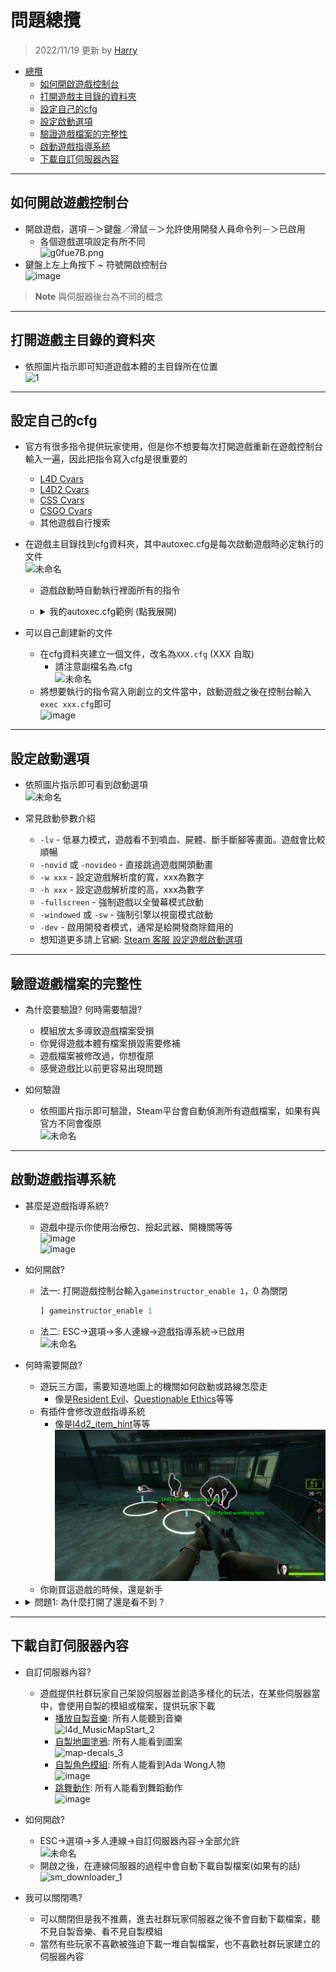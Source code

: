 # 問題總攬
> 2022/11/19 更新 by [Harry](https://steamcommunity.com/profiles/76561198026784913)
- [總攬](#問題總攬)
    - [如何開啟遊戲控制台](#如何開啟遊戲控制台)
    - [打開遊戲主目錄的資料夾](#打開遊戲主目錄的資料夾)
	- [設定自己的cfg](#設定自己的cfg)
    - [設定啟動選項](#設定啟動選項)
    - [驗證遊戲檔案的完整性](#驗證遊戲檔案的完整性)
    - [啟動遊戲指導系統](#啟動遊戲指導系統)
    - [下載自訂伺服器內容](#下載自訂伺服器內容)

- - - -
## 如何開啟遊戲控制台
- 開啟遊戲，選項－＞鍵盤／滑鼠－＞允許使用開發人員命令列－＞已啟用
   - 各個遊戲選項設定有所不同
   <br/><img src="https://i.imgur.com/g0fue7B.png" alt="g0fue7B.png" width="1000" height = "90">
- 鍵盤上左上角按下 ~ 符號開啟控制台
   <br/>![image](https://user-images.githubusercontent.com/12229810/202613546-5d3d2a5f-8ff2-4832-b0a5-82c5e3dd7b47.png)

> __Note__ 與伺服器後台為不同的概念<br/>

- - - -
## 打開遊戲主目錄的資料夾
* 依照圖片指示即可知道遊戲本體的主目錄所在位置
<br/>![1](https://user-images.githubusercontent.com/12229810/202615257-6e294ed6-e5c3-41c5-bcd7-528e3ae85c9a.jpg)

- - - -
## 設定自己的cfg
* 官方有很多指令提供玩家使用，但是你不想要每次打開遊戲重新在遊戲控制台輸入一遍，因此把指令寫入cfg是很重要的
	* [L4D Cvars](https://developer.valvesoftware.com/wiki/List_of_L4D_Cvars)
	* [L4D2 Cvars](https://developer.valvesoftware.com/wiki/List_of_L4D2_Cvars)
	* [CSS Cvars](https://developer.valvesoftware.com/wiki/List_of_CS:S_Cvars)
	* [CSGO Cvars](https://developer.valvesoftware.com/wiki/List_of_CS:GO_Cvars)
	* 其他遊戲自行搜索

* 在遊戲主目錄找到cfg資料夾，其中autoxec.cfg是每次啟動遊戲時必定執行的文件
<br/>![未命名](https://user-images.githubusercontent.com/12229810/202833619-c676cf23-a32b-49e9-abf4-d26d9cb94999.jpg)
    * 遊戲啟動時自動執行裡面所有的指令
    * <details><summary>我的autoxec.cfg範例 (點我展開)</summary>

        ```php
        c_thirdpersonshoulder "1"
        c_thirdpersonshoulderaimdist "720"
        c_thirdpersonshoulderdist "41"
        c_thirdpersonshoulderheight "0"
        c_thirdpersonshoulderoffset "20"
        cam_collision "1"
        cam_ideallag "4"
        cl_viewmodelfovsurvivor "65"
        net_graph "4"
        net_graphheight 0
        mat_monitorgamma_tv_enabled 0
        mat_monitorgamma 1.6
        crosshair 1
        voice_loopback 1
        cl_glow_ghost_infected_g 1; cl_glow_ghost_infected_r 1
        bind "[" "say_team /boss"
        bind "]" "say_team /cur"
        bind "1" "+left"
        bind "2" "+right"
        bind "kp_end" "slot1"
        bind "kp_downarrow" "slot2"
        bind "kp_pgdn" "slot3"
        bind "kp_leftarrow" "slot4"
        bind "kp_5" "slot5"
        bind "kp_rightarrow" "slot6"
        bind "kp_home" "slot7"
        bind "kp_uparrow" "slot8"
        bind "kp_pgup" "slot9"
        bind "kp_ins" "slot0"
        bind "/" "say_team /admin"
        bind "MOUSE3" "+zoom;firstperson"
        bind "F9" "record last_play"
        bind "F10" "stop"
        bind "v" "+mouse_menu v"
        bind "\" "say !forcepause"
        bind TAB "+score"
        alias "lerp_0" "rate 100000;cl_cmdrate 101;cl_updaterate 101;cl_interp 0.0;cl_interp_ratio -1;alias lerp_change lerp_16.7;echo Lerp set to 0 (rate 100000, cl_cmdrate 101, cl_updaterate 101, cl_interp 0.0, cl_interp_ratio -1).";
        alias "lerp_16.7" "rate 100000;cl_cmdrate 101;cl_updaterate 101;cl_interp 0.0167;cl_interp_ratio -1;alias lerp_change lerp_30.0;echo Lerp set to 16.7 (rate 100000, cl_cmdrate 101, cl_updaterate 101, cl_interp 0.0167, cl_interp_ratio -1).";
        alias "lerp_30.0" "rate 100000;cl_cmdrate 101;cl_updaterate 101;cl_interp 0.03;cl_interp_ratio 0;alias lerp_change lerp_50.1;echo Lerp set to 30.0 (rate 100000, cl_cmdrate 101, cl_updaterate 101, cl_interp 0.03, cl_interp_ratio 0).";
        alias "lerp_50.1" "rate 100000;cl_cmdrate 101;cl_updaterate 101;cl_interp 0.0501;cl_interp_ratio -1;alias lerp_change lerp_66.7;echo Lerp set to 50.1 (rate 100000, cl_cmdrate 101, cl_updaterate 101, cl_interp 0.0501, cl_interp_ratio -1).";
        alias "lerp_66.7" "rate 100000;cl_cmdrate 101;cl_updaterate 101;cl_interp 0.0667;cl_interp_ratio -1;alias lerp_change lerp_0;echo Lerp set to 66.7 (rate 100000, cl_cmdrate 101, cl_updaterate 101, cl_interp 0.0667, cl_interp_ratio -1).";
        sensitivity "11.8"
        cl_crosshair_alpha 255
        bind mouse1 "+attack"
        unbind "ALT"
        unbind "capslock"


        cl_predictweapons 1
        cl_lagcompensation 1 
        gameinstructor_enable 1
        sv_quota_stringcmdspersecond 9999
        ```
    </details>

* 可以自己創建新的文件
    * 在cfg資料夾建立一個文件，改名為```XXX.cfg``` (XXX 自取)
        * 請注意副檔名為.cfg
        <br/>![未命名](https://user-images.githubusercontent.com/12229810/202833839-b99948d5-cf05-4255-a050-0c12e46018fe.jpg)
    * 將想要執行的指令寫入剛創立的文件當中，啟動遊戲之後在控制台輸入```exec xxx.cfg```即可
    <br/>![image](https://user-images.githubusercontent.com/12229810/202833928-10f9cd11-1917-473c-ae66-5f75044477a8.png)
- - - -
## 設定啟動選項
* 依照圖片指示即可看到啟動選項
<br/>![未命名](https://user-images.githubusercontent.com/12229810/202832420-0408e769-4c30-4eb1-8e7a-be4ad97db4a3.jpg)

* 常見啟動參數介紹
    * ```-lv``` - 低暴力模式，遊戲看不到噴血、屍體、斷手斷腳等畫面。遊戲會比較順暢
    * ```-novid``` 或 ```-novideo``` - 直接跳過遊戲開頭動畫
    * ```-w xxx``` - 設定遊戲解析度的寬，xxx為數字
    * ```-h xxx``` - 設定遊戲解析度的高，xxx為數字
    * ```-fullscreen``` - 強制遊戲以全螢幕模式啟動
    * ```-windowed``` 或 ```-sw``` - 強制引擎以視窗模式啟動
    * ```-dev``` - 啟用開發者模式，通常是給開發商除錯用的
    * 想知道更多請上官網: [Steam 客服 設定遊戲啟動選項](https://help.steampowered.com/zh-tw/faqs/view/7d01-d2dd-d75e-2955)

- - - -
## 驗證遊戲檔案的完整性
* 為什麼要驗證? 何時需要驗證?
    * 模組放太多導致遊戲檔案受損
    * 你覺得遊戲本體有檔案損毀需要修補
    * 遊戲檔案被修改過，你想復原
    * 感覺遊戲比以前更容易出現問題

* 如何驗證
    * 依照圖片指示即可驗證，Steam平台會自動偵測所有遊戲檔案，如果有與官方不同會復原
    <br/>![未命名](https://user-images.githubusercontent.com/12229810/202832213-6b357823-bb9c-46a7-813e-acf12ef27edf.jpg)

- - - -
## 啟動遊戲指導系統
* 甚麼是遊戲指導系統?
    * 遊戲中提示你使用治療包、撿起武器、開機關等等
    <br/>![image](https://user-images.githubusercontent.com/12229810/205222467-8b471f77-a8bf-4522-809a-723c99d03db6.png)
    <br/>![image](https://user-images.githubusercontent.com/12229810/205222837-c572aab1-0a58-4859-a0e6-43841aaa1ecf.png)

* 如何開啟?
    * 法一: 打開遊戲控制台輸入```gameinstructor_enable 1```，0 為關閉
        ```php     
        ] gameinstructor_enable 1
        ```
    * 法二: ESC->選項->多人連線->遊戲指導系統->已啟用
    <br/>![未命名](https://user-images.githubusercontent.com/12229810/203991469-2b7dcba2-d70b-47ac-aed1-a18442c6d2de.jpg)

* 何時需要開啟?
    * 遊玩三方圖，需要知道地圖上的機關如何啟動或路線怎麼走
        * 像是[Resident Evil](https://steamcommunity.com/sharedfiles/filedetails/?id=533677587)、[Questionable Ethics](https://steamcommunity.com/sharedfiles/filedetails/?id=2783476025&searchtext=question)等等
    * 有插件會修改遊戲指導系統
        * 像是[l4d2_item_hint](https://github.com/fbef0102/L4D2-Plugins/blob/master/l4d2_item_hint)等等
        <br/>![l4d2_item_hint](https://raw.githubusercontent.com/fbef0102/L4D2-Plugins/master/l4d2_item_hint/image/l4d2_item_hint_3.jpg)
    * 你剛買這遊戲的時候，還是新手

* <details><summary>問題1: 為什麼打開了還是看不到 ?</b></summary>

  * 原因一： 遊戲指導系統是交由遊戲導演決定，依照當下的倖存者狀態顯示各種恰當的遊戲提示，避免玩家螢幕全塞滿混雜的訊息
  * 原因二： 伺服器端有修改指令 ```sv_gameinstructor_disable 1```，這會關閉伺服器內所有玩家的遊戲指導系統
  * 原因三： 遊玩了寫實模式，寫實模式會關掉大部分的遊戲提示，只留下機關路線提示
</details>

- - - -
## 下載自訂伺服器內容
* 自訂伺服器內容?
    * 遊戲提供社群玩家自己架設伺服器並創造多樣化的玩法，在某些伺服器當中，會使用自製的模組或檔案，提供玩家下載
        * [播放自製音樂](https://github.com/fbef0102/L4D1_2-Plugins/tree/master/l4d_MusicMapStart): 所有人能聽到音樂
        <br/>![l4d_MusicMapStart_2](https://raw.githubusercontent.com/fbef0102/L4D1_2-Plugins/master/l4d_MusicMapStart/image/l4d_MusicMapStart_2.jpg)
        * [自製地圖塗鴉](https://github.com/fbef0102/L4D1_2-Plugins/tree/master/map-decals): 所有人能看到圖案
        <br/>![map-decals_3](https://raw.githubusercontent.com/fbef0102/L4D1_2-Plugins/master/map-decals/image/map-decals_3.jpg)
        * [自製角色模組](https://forums.alliedmods.net/showthread.php?p=2429012): 所有人能看到Ada Wong人物
        <br/>![image](https://user-images.githubusercontent.com/12229810/205225817-b240eec1-a877-4d01-921d-d937e87a8998.png)
        * [跳舞動作](https://github.com/fbef0102/Game-Private_Plugin/tree/main/Plugin_%E6%8F%92%E4%BB%B6/Fun_%E5%A8%9B%E6%A8%82/fortnite_l4d1%262): 所有人能看到舞蹈動作
        <br/>![image](https://raw.githubusercontent.com/fbef0102/Game-Private_Plugin/main/Plugin_%E6%8F%92%E4%BB%B6/Fun_%E5%A8%9B%E6%A8%82/fortnite_l4d1%262/image/fortnite_l4d1%262_1.jpg)

* 如何開啟?
    * ESC->選項->多人連線->自訂伺服器內容->全部允許
    <br/>![未命名](https://user-images.githubusercontent.com/12229810/205226195-796cf18f-1382-4fc4-8999-b8c05eb01f76.jpg)
    * 開啟之後，在連線伺服器的過程中會自動下載自製檔案(如果有的話)
    <br/>![sm_downloader_1](https://raw.githubusercontent.com/fbef0102/L4D1_2-Plugins/master/sm_downloader/image/sm_downloader_1.jpg)

* 我可以關閉嗎?
    * 可以關閉但是我不推薦，進去社群玩家伺服器之後不會自動下載檔案，聽不見自製音樂、看不見自製模組
    * 當然有些玩家不喜歡被強迫下載一堆自製檔案，也不喜歡社群玩家建立的伺服器內容
    